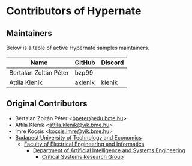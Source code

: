 # Contributors of Hypernate

## Maintainers

Below is a table of active Hypernate samples maintainers.

| Name | GitHub | Discord |
|------|------|---------|
| Bertalan Zoltán Péter | bzp99 |  |
| Attila Klenik | aklenik | klenik |


## Original Contributors

* Bertalan Zoltán Péter &lt;bpeter@edu.bme.hu&gt;
* Attila Klenik &lt;attila.klenik@vik.bme.hu&gt;
* Imre Kocsis &lt;kocsis.imre@vik.bme.hu&gt;
* [Budapest University of Technology and Economics](http://www.bme.hu/?language=en)
    * [Faculty of Electrical Engineering and Informatics](https://www.vik.bme.hu/en/)
        * [Department of Artificial Intelligence and Systems Engineering](http://www.mit.bme.hu/eng/)
            * [Critical Systems Research Group](https://ftsrg.mit.bme.hu/en/)